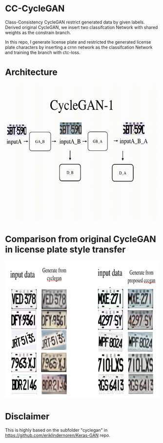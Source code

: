 # CC-CycleGAN
Class-Consistency CycleGAN restrict generated data by given labels. Derived original CycleGAN, we insert two classifcation Network with shared weights as the constrain branch.

In this repo, I generate license plate and restricted the generated license plate characters by inserting a crnn network as the classifcation Network and training the branch with ctc-loss.

# Architecture 
<p align="center">
<img src="https://github.com/hsuRush/CC-CycleGAN/blob/master/demo/cccgan_demo.gif?raw=true" width="750" height="450"/>
</p>

# Comparison from original CycleGAN in license plate style transfer
<p align="center">
<img src="https://github.com/hsuRush/CC-CycleGAN/blob/master/demo/demo_camparion.png?raw=true" width="750" height="450"/>
</p>

# Disclaimer
This is highly based on the subfolder "cyclegan" in https://github.com/eriklindernoren/Keras-GAN repo.
